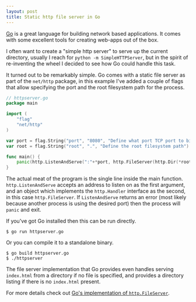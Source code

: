 ```yaml
---
layout: post
title: Static http file server in Go
---
```


[Go][0] is a great language for building network based applications. It comes
with some excellent tools for creating web-apps out of the box.

I often want to create a "simple http server" to serve up the current
directory, usually I reach for `python -m SimpleHTTPServer`, but in the
spirit of re-inventing the wheel I decided to see how Go could handle
this task.

It turned out to be remarkably simple. Go comes with a static file server
as part of the `net/http` package, in this example I've added a couple of flags that
allow specifying the port and the root filesystem path for the process.

```go
// httpserver.go
package main

import (
	"flag"
	"net/http"
)

var port = flag.String("port", "8080", "Define what port TCP port to bind to")
var root = flag.String("root", ".", "Define the root filesystem path")

func main() {
	panic(http.ListenAndServe(":"+*port, http.FileServer(http.Dir(*root))))
}
```

The actual meat of the program is the single line inside the main
function. `http.ListenAndServe` accepts an address to listen on as the first argument,
and an object which implements the `http.Handler` interface as the second,
in this case `http.FileServer`. If
`ListenAndServe` returns an error (most likely because another process
is using the desired port) then the process will `panic` and exit.

If you've got Go installed then this can be run directly.

```
$ go run httpserver.go
```

Or you can compile it to a standalone binary.

```
$ go build httpserver.go
$ ./httpserver
```

The file server implementation that Go provides even handles serving `index.html`
from a directory if no file is specified, and provides a directory
listing if there is no `index.html` present.

For more details check out [Go's implementation of `http.FileServer`][1].  

[0]: http://golang.org/
[1]: http://golang.org/src/pkg/net/http/fs.go?s=12008:12048#L401
